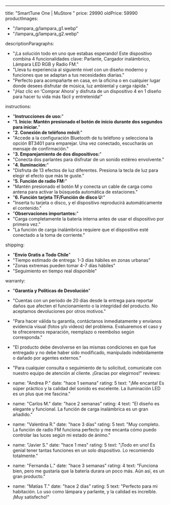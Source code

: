 ---
title: "SmartTune One | MuStore "
price: 29990
oldPrice: 59990
productImages:
  - "/lampara_g/lampara_g1.webp"
  - "/lampara_g/lampara_g2.webp"

descriptionParagraphs:
  - "¡La solución todo en uno que estabas esperando! Este dispositivo combina 4 funcionalidades clave: Parlante, Cargador inalámbrico, Lámpara LED RGB y Radio FM."
  - "Lleva tu experiencia al siguiente nivel con un diseño moderno y funciones que se adaptan a tus necesidades diarias."
  - "Perfecto para acompañarte en casa, en la oficina o en cualquier lugar donde desees disfrutar de música, luz ambiental y carga rápida."
  - "¡Haz clic en ‘Comprar Ahora’ y disfruta de un dispositivo 4 en 1 diseño para hacer tu vida más fácil y entretenida!"

instructions:
  - "**Instrucciones de uso:**"
  - "**1. Inicio: Mantén presionado el botón de inicio durante dos segundos para iniciar.**"
  - "**2. Conexión de teléfono móvil:**"
  - "Accede a la configuración Bluetooth de tu teléfono y selecciona la opción BT3401 para emparejar. Una vez conectado, escucharás un mensaje de confirmación."
  - "**3. Emparejamiento de dos dispositivos:**"
  - "Conecta dos parlantes para disfrutar de un sonido estéreo envolvente."
  - "**4. Iluminación:**"
  - "Disfruta de 13 efectos de luz diferentes. Presiona la tecla de luz para elegir el efecto que más te guste."
  - "**5. Función de radio FM:**"
  - "Mantén presionado el botón M y conecta un cable de carga como antena para activar la búsqueda automática de estaciones."
  - "**6. Función tarjeta TF/Función de disco U:**"
  - "Inserta tu tarjeta o disco, y el dispositivo reproducirá automáticamente el contenido."
  - "**Observaciones importantes:**"
  - "Carga completamente la batería interna antes de usar el dispositivo por primera vez."
  - "La función de carga inalámbrica requiere que el dispositivo esté conectado a la toma de corriente."

shipping:
  - "**Envío Gratis a Todo Chile**"
  - "Tiempo estimado de entrega: 1-3 días hábiles en zonas urbanas"
  - "Zonas extremas pueden tomar 4-7 días hábiles"
  - "Seguimiento en tiempo real disponible"

warranty:
  - "**Garantía y Políticas de Devolución**"
  - "Cuentas con un periodo de 20 días desde la entrega para reportar daños que afecten el funcionamiento o la integridad del producto. No aceptamos devoluciones por otros motivos."
  - "Para hacer válida tu garantía, contáctanos inmediatamente y envíanos evidencia visual (fotos y/o videos) del problema. Evaluaremos el caso y te ofreceremos reparación, reemplazo o reembolso según corresponda."
  - "El producto debe devolverse en las mismas condiciones en que fue entregado y no debe haber sido modificado, manipulado indebidamente o dañado por agentes externos."
  - "Para cualquier consulta o seguimiento de tu solicitud, comunícate con nuestro equipo de atención al cliente. ¡Gracias por elegirnos!"
reviews:
  - name: "Andrea P."
    date: "hace 1 semana"
    rating: 5
    text: "¡Me encanta! Es súper práctico y la calidad del sonido es excelente. La iluminación LED es un plus que me fascina."

  - name: "Carlos M."
    date: "hace 2 semanas"
    rating: 4
    text: "El diseño es elegante y funcional. La función de carga inalámbrica es un gran añadido."

  - name: "Valentina R."
    date: "hace 3 días"
    rating: 5
    text: "Muy completo. La función de radio FM funciona perfecto y me encanta cómo puedo controlar las luces según mi estado de ánimo."

  - name: "Javier S."
    date: "hace 1 mes"
    rating: 5
    text: "¡Todo en uno! Es genial tener tantas funciones en un solo dispositivo. Lo recomiendo totalmente."

  - name: "Fernanda L."
    date: "hace 3 semanas"
    rating: 4
    text: "Funciona bien, pero me gustaría que la batería durara un poco más. Aún así, es un gran producto."

  - name: "Matías T."
    date: "hace 2 días"
    rating: 5
    text: "Perfecto para mi habitación. Lo uso como lámpara y parlante, y la calidad es increíble. ¡Muy satisfecho!"
